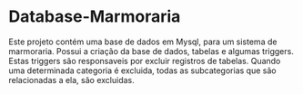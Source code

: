 # Database-Marmoraria
Este projeto contém uma base de dados em Mysql, para um sistema de marmoraria.
Possui a criação da base de dados, tabelas e algumas triggers.
Estas triggers são responsaveis por excluir registros de tabelas. 
Quando uma determinada categoria é excluida, todas as subcategorias que são relacionadas a ela, são excluidas. 
